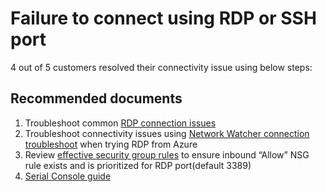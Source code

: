 <properties  
              pageTitle="Failure to connect using RDP or SSH port"
              description="Failure to connect using RDP or SSH port"
              service=""
              resource=""
              authors="manavis"
              displayOrder=""
              selfHelpType="generic"
              supportTopicIds="32615526"
              resourceTags=""
              productPesIds="14749"
              cloudEnvironments="public"
/>

# Failure to connect using RDP or SSH port

4 out of 5 customers resolved their connectivity issue using below steps:<br>

## **Recommended documents**

1. Troubleshoot common [RDP connection issues](https://docs.microsoft.com/azure/virtual-machines/troubleshooting/troubleshoot-rdp-connection)
2. Troubleshoot connectivity issues using [Network Watcher connection troubleshoot](data-blade:microsoft_azure_network.NetworkWatcherConnectivityBlade.sourceId.$resourceId) when trying RDP from Azure
3. Review [effective security group rules](data-blade:Microsoft_Azure_Network.EffectiveSecurityRulesBlade.id.$resourceId) to ensure inbound “Allow” NSG rule exists and is prioritized for RDP port(default 3389)
4. [Serial Console guide](https://docs.microsoft.com/azure/virtual-machines/troubleshooting/serial-console-windows)
